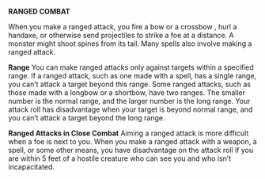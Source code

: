 __**RANGED COMBAT**__

When you make a ranged attack, you fire a bow or a crossbow , hurl a handaxe, or otherwise send projectiles to strike a foe at a distance. A monster might shoot spines from its tail. Many spells also involve making a ranged attack.

**Range**
You can make ranged attacks only against targets within a specified range.
If a ranged attack, such as one made with a spell, has a single range, you can’t attack a target beyond this range.
Some ranged attacks, such as those made with a longbow or a shortbow, have two ranges. The smaller number is the normal range, and the larger number is the long range. Your attack roll has disadvantage when your target is beyond normal range, and you can’t attack a target beyond the long range.

**Ranged Attacks in Close Combat**
Aiming a ranged attack is more difficult when a foe is next to you. When you make a ranged attack with a weapon, a spell, or some other means, you have disadvantage on the attack roll if you are within 5 feet of a hostile creature who can see you and who isn’t incapacitated.